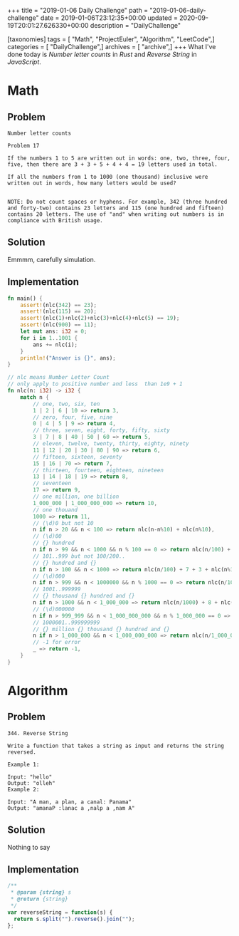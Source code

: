 +++
title = "2019-01-06 Daily Challenge"
path = "2019-01-06-daily-challenge"
date = 2019-01-06T23:12:35+00:00
updated = 2020-09-19T20:01:27.626330+00:00
description = "DailyChallenge"

[taxonomies]
tags = [ "Math", "ProjectEuler", "Algorithm", "LeetCode",]
categories = [ "DailyChallenge",]
archives = [ "archive",]
+++
What I've done today is *Number letter counts* in *Rust* and *Reverse String* in *JavaScript*.

<!-- more -->

# Math

## Problem

```
Number letter counts

Problem 17 

If the numbers 1 to 5 are written out in words: one, two, three, four, five, then there are 3 + 3 + 5 + 4 + 4 = 19 letters used in total.

If all the numbers from 1 to 1000 (one thousand) inclusive were written out in words, how many letters would be used?


NOTE: Do not count spaces or hyphens. For example, 342 (three hundred and forty-two) contains 23 letters and 115 (one hundred and fifteen) contains 20 letters. The use of "and" when writing out numbers is in compliance with British usage.
```

## Solution

Emmmm, carefully simulation.

## Implementation

```rust
fn main() {
    assert!(nlc(342) == 23);
    assert!(nlc(115) == 20);
    assert!(nlc(1)+nlc(2)+nlc(3)+nlc(4)+nlc(5) == 19);
    assert!(nlc(900) == 11);
    let mut ans: i32 = 0;
    for i in 1..1001 {
        ans += nlc(i);
    }
    println!("Answer is {}", ans);
}

// nlc means Number Letter Count
// only apply to positive number and less  than 1e9 + 1
fn nlc(n: i32) -> i32 {
    match n {
        // one, two, six, ten
        1 | 2 | 6 | 10 => return 3,
        // zero, four, five, nine
        0 | 4 | 5 | 9 => return 4,
        // three, seven, eight, forty, fifty, sixty
        3 | 7 | 8 | 40 | 50 | 60 => return 5,
        // eleven, twelve, twenty, thirty, eighty, ninety
        11 | 12 | 20 | 30 | 80 | 90 => return 6,
        // fifteen, sixteen, seventy
        15 | 16 | 70 => return 7,
        // thirteen, fourteen, eighteen, nineteen
        13 | 14 | 18 | 19 => return 8,
        // seventeen
        17 => return 9,
        // one million, one billion
        1_000_000 | 1_000_000_000 => return 10,
        // one thouand
        1000 => return 11,
        // (\d)0 but not 10
        n if n > 20 && n < 100 => return nlc(n-n%10) + nlc(n%10),
        // (\d)00
        // {} hundred
        n if n > 99 && n < 1000 && n % 100 == 0 => return nlc(n/100) + 7,
        // 101..999 but not 100/200..
        // {} hundred and {}
        n if n > 100 && n < 1000 => return nlc(n/100) + 7 + 3 + nlc(n%100),
        // (\d)000
        n if n > 999 && n < 1000000 && n % 1000 == 0 => return nlc(n/1000) + 8,
        // 1001..999999
        // {} thousand {} hundred and {}
        n if n > 1000 && n < 1_000_000 => return nlc(n/1000) + 8 + nlc(n%1000),
        // (\d)000000
        n if n > 999_999 && n < 1_000_000_000 && n % 1_000_000 == 0 => return nlc(n/1_000_000) + 7,
        // 1000001..999999999
        // {} million {} thousand {} hundred and {}
        n if n > 1_000_000 && n < 1_000_000_000 => return nlc(n/1_000_000) + 7 + nlc(n%1_000_000),
        // -1 for error
        _ => return -1,
    }
}
```

# Algorithm

## Problem

```
344. Reverse String

Write a function that takes a string as input and returns the string reversed.

Example 1:

Input: "hello"
Output: "olleh"
Example 2:

Input: "A man, a plan, a canal: Panama"
Output: "amanaP :lanac a ,nalp a ,nam A"
```

## Solution

Nothing to say

## Implementation

```js
/**
 * @param {string} s
 * @return {string}
 */
var reverseString = function(s) {
  return s.split("").reverse().join("");
};
```